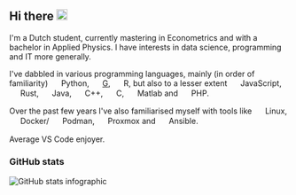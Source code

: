 ## Hi there <img src="https://media.tenor.com/SNL9_xhZl9oAAAAi/waving-hand-joypixels.gif" alt="GIF of waving hand" style="height: 20px">
<!-- This was majorly inspired by https://github.com/PluckyPrecious/ -->

I'm a Dutch student, currently mastering in Econometrics and with a bachelor in Applied Physics.
I have interests in data science, programming and IT more generally.

I've dabbled in various programming languages, mainly (in order of familiarity)
<img src="https://www.svgrepo.com/show/452091/python.svg" style="width: 16px; vertical-align: middle;"> Python,
<img src="https://cdn.worldvectorlogo.com/logos/national-instruments-labview.svg" style="width: 16px; vertical-align: middle;"> [G](https://en.wikipedia.org/wiki/LabVIEW),
<img src="https://upload.wikimedia.org/wikipedia/commons/thumb/1/1b/R_logo.svg/724px-R_logo.svg.png" style="width: 16px; vertical-align: middle;"> R, but also to a lesser extent
<img src="https://upload.wikimedia.org/wikipedia/commons/thumb/9/99/Unofficial_JavaScript_logo_2.svg/512px-Unofficial_JavaScript_logo_2.svg.png?20141107110902" style="width: 16px; vertical-align: middle;"> JavaScript,
<img src="https://upload.wikimedia.org/wikipedia/commons/thumb/0/0f/Original_Ferris.svg/2560px-Original_Ferris.svg.png" style="width: 16px; vertical-align: middle;"> Rust,
<img src="https://www.svgrepo.com/show/184143/java.svg" style="width: 16px; vertical-align: middle;"> Java,
<img src="https://upload.wikimedia.org/wikipedia/commons/thumb/1/18/ISO_C%2B%2B_Logo.svg/1822px-ISO_C%2B%2B_Logo.svg.png" style="width: 16px; vertical-align: middle;"> C++,
<img src="https://upload.wikimedia.org/wikipedia/commons/thumb/1/18/C_Programming_Language.svg/1853px-C_Programming_Language.svg.png" style="width: 16px; vertical-align: middle;"> C,
<img src="https://upload.wikimedia.org/wikipedia/commons/thumb/2/21/Matlab_Logo.png/667px-Matlab_Logo.png" style="width: 16px; vertical-align: middle;"> Matlab and
<img src="https://upload.wikimedia.org/wikipedia/commons/thumb/2/27/PHP-logo.svg/2560px-PHP-logo.svg.png" style="width: 16px; vertical-align: middle;"> PHP.



Over the past few years I've also familiarised myself with tools like
<img src="https://upload.wikimedia.org/wikipedia/commons/3/35/Tux.svg" style="width: 16px; vertical-align: middle;"> Linux,
<img src="https://www.svgrepo.com/show/331370/docker.svg" style="width: 16px; vertical-align: middle;"> Docker/
<img src="https://media.slid.es/uploads/1005350/images/6982390/podman.svg" style="width: 16px; vertical-align: middle;"> Podman,
<img src="https://static-00.iconduck.com/assets.00/proxmox-icon-512x512-wdyg8x2z.png" style="width: 16px; vertical-align: middle;"> Proxmox and
<img src="https://redhat.gallerycdn.vsassets.io/extensions/redhat/ansible/2.9.118/1700737333114/Microsoft.VisualStudio.Services.Icons.Default" style="width: 16px; vertical-align: middle;"> Ansible.


Average VS Code enjoyer.

### GitHub stats
![GitHub stats infographic](https://github-readme-stats.vercel.app/api?username=Encephala&count_private=true&include_all_commits=true&show_icons=true&title_color=007bff&text_color=e7e7e7&icon_color=007bff&bg_color=171c28)
